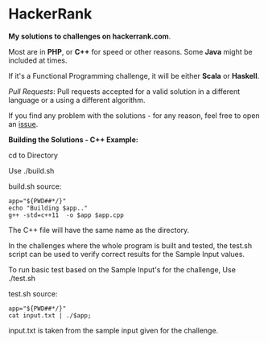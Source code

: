 # HackerRank
**My solutions to challenges on hackerrank.com**.

Most are in **PHP**, or **C++** for speed or other reasons. Some **Java** might be included at times.

If it's a Functional Programming challenge, it will be either **Scala** or **Haskell**. 

*Pull Requests*:  Pull requests accepted for a valid solution in a different language or a using a different algorithm.

If you find any problem with the solutions - for any reason, feel free to open an [issue](https://github.com/dtison/HackerRank/issues).

**Building the Solutions - C++ Example:**

cd to Directory

Use ./build.sh

build.sh source:
```
app="${PWD##*/}"
echo "Building $app.."
g++ -std=c++11  -o $app $app.cpp
```

The C++ file will have the same name as the directory.


In the challenges where the whole program is built and tested, the test.sh script can be used to verify correct
results for the Sample Input values.

To run basic test based on the Sample Input's for the challenge,
Use ./test.sh

test.sh source:
```
app="${PWD##*/}"
cat input.txt | ./$app;
```

input.txt is taken from the sample input given for the challenge.
